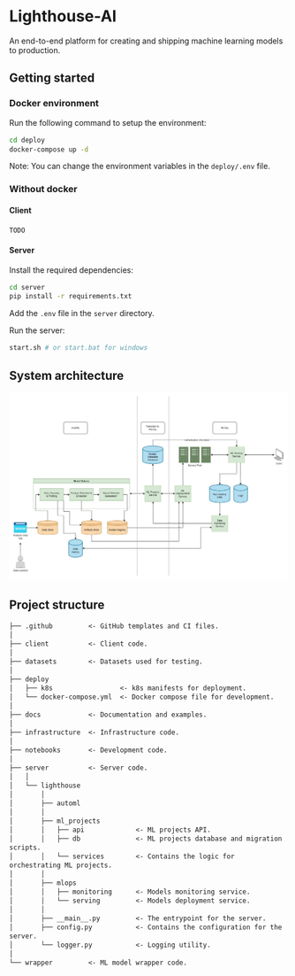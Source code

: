 # Lighthouse-AI

An end-to-end platform for creating and shipping machine learning models to production.

## Getting started

### Docker environment

Run the following command to setup the environment:

```bash
cd deploy
docker-compose up -d
```

Note: You can change the environment variables in the `deploy/.env` file.

### Without docker

#### Client

```bash
TODO
```

#### Server

Install the required dependencies:

```bash
cd server
pip install -r requirements.txt
```

Add the `.env` file in the `server` directory.

Run the server:

```bash
start.sh # or start.bat for windows
```

## System architecture

![./docs/system_design.jpg](docs/system_design.jpg)

## Project structure

```
├── .github         <- GitHub templates and CI files.
│
├── client          <- Client code.
│
├── datasets        <- Datasets used for testing.
│
├── deploy
│   ├── k8s                 <- k8s manifests for deployment.
│   └── docker-compose.yml  <- Docker compose file for development.
│
├── docs            <- Documentation and examples.
│
├── infrastructure  <- Infrastructure code.
│
├── notebooks       <- Development code.
│
├── server          <- Server code.
│   │
│   └── lighthouse
│       │
│       ├── automl
│       │
│       ├── ml_projects
│       │   ├── api             <- ML projects API.
│       │   ├── db              <- ML projects database and migration scripts.
│       │   └── services        <- Contains the logic for orchestrating ML projects.
│       │
│       ├── mlops
│       │   ├── monitoring      <- Models monitoring service.
│       │   └── serving         <- Models deployment service.
│       │
│       ├── __main__.py         <- The entrypoint for the server.
│       ├── config.py           <- Contains the configuration for the server.
│       └── logger.py           <- Logging utility.
│
└── wrapper         <- ML model wrapper code.

```
